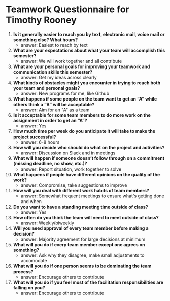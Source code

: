 # Teamwork Questionnaire for Timothy Rooney

1. __Is it generally easier to reach you by text, electronic mail, voice mail or something else?  What hours?__ 
   * answer: Easiest to reach by text
1. __What are your expectations about what your team will accomplish this semester?__ 
   * answer: We will work together and all contribute
1. __What are your personal goals for improving your teamwork and communication skills this semester?__ 
   * answer: Get my ideas across clearly
1. __What kinds of obstacles might you encounter in trying to reach both your team and personal goals?__ 
   * answer: New programs for me, like Github
1. __What happens if some people on the team want to get an “A” while others think a “B” will be acceptable?__ 
   * answer: Aim for an "A" as a team
1. __Is it acceptable for some team members to do more work on the assignment in order to get an “A”?__ 
   * answer: Yes
1. __How much time per week do you anticipate it will take to make the project successful?__ 
   * answer: 6-8 hours
1. __How will you decide who should do what on the project and activities?__ 
   * answer: Discussion on Slack and in meetings
1. __What will happen if someone doesn’t follow through on a commitment (missing deadline, no show, etc.)?__ 
   * answer: Report situation, work together to solve
1. __What happens if people have different opinions on the quality of the work?__ 
   * answer: Compromise, take suggestions to improve
1. __How will you deal with different work habits of team members?__ 
   * answer: Somewhat frequent meetings to ensure what's getting done and when
1. __Do you want to have a standing meeting time outside of class?__ 
   * answer: Yes
1. __How often do you think the team will need to meet outside of class?__ 
   * answer: Weekly/biweekly
1. __Will you need approval of every team member before making a decision?__ 
   * answer: Majority agreement for large decisions at minimum
1. __What will you do if every team member except one agrees on something?__ 
   * answer: Ask why they disagree, make small adjustments to accomodate
1. __What will you do if one person seems to be dominating the team process?__ 
   * answer: Encourage others to contribute
1. __What will you do if you feel most of the facilitation responsibilities are falling on you?__ 
   * answer: Encourage others to contribute
